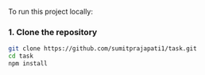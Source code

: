 To run this project locally:

### 1. Clone the repository

```bash
git clone https://github.com/sumitprajapati1/task.git
cd task
npm install
